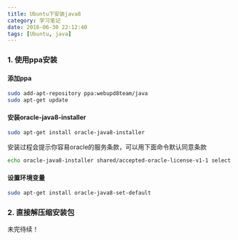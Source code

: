 ```yaml
---
title: Ubuntu下安装java8
category: 学习笔记
date: 2016-06-30 22:12:40
tags: [Ubuntu, java] 
---
```


### 1. 使用ppa安装
#### 添加ppa
```bash
sudo add-apt-repository ppa:webupd8team/java
sudo apt-get update
```
<!--more-->

#### 安装oracle-java8-installer
```bash
sudo apt-get install oracle-java8-installer
```
安装过程会提示你容易oracle的服务条款，可以用下面命令默认同意条款
```bash
echo oracle-java8-installer shared/accepted-oracle-license-v1-1 select true | sudo /usr/bin/debconf-set-selections
```

#### 设置环境变量
```bash
sudo apt-get install oracle-java8-set-default
```

### 2. 直接解压缩安装包
未完待续！
